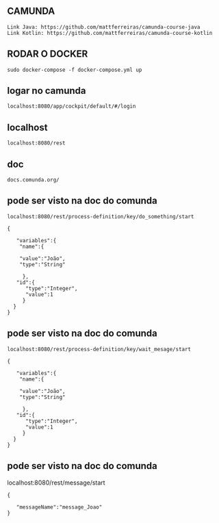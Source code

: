 ## CAMUNDA
```
Link Java: https://github.com/mattferreiras/camunda-course-java
Link Kotlin: https://github.com/mattferreiras/camunda-course-kotlin
```
## RODAR O DOCKER
```
sudo docker-compose -f docker-compose.yml up
```
## logar no camunda
```
localhost:8080/app/cockpit/default/#/login
```
## localhost
```
localhost:8080/rest
```

## doc
```
docs.comunda.org/
```
## pode ser visto na doc do comunda
```
localhost:8080/rest/process-definition/key/do_something/start

{

   "variables":{
    "name":{
    
    "value":"João",
    "type":"String"

     },
   "id":{
      "type":"Integer",
      "value":1
     }
  }
}
```
## pode ser visto na doc do comunda
```
localhost:8080/rest/process-definition/key/wait_mesage/start

{

   "variables":{
    "name":{
    
    "value":"João",
    "type":"String"

     },
   "id":{
      "type":"Integer",
      "value":1
     }
  }
}
```
## pode ser visto na doc do comunda
localhost:8080/rest/message/start
```
{

   "messageName":"message_Joao"
}
```








